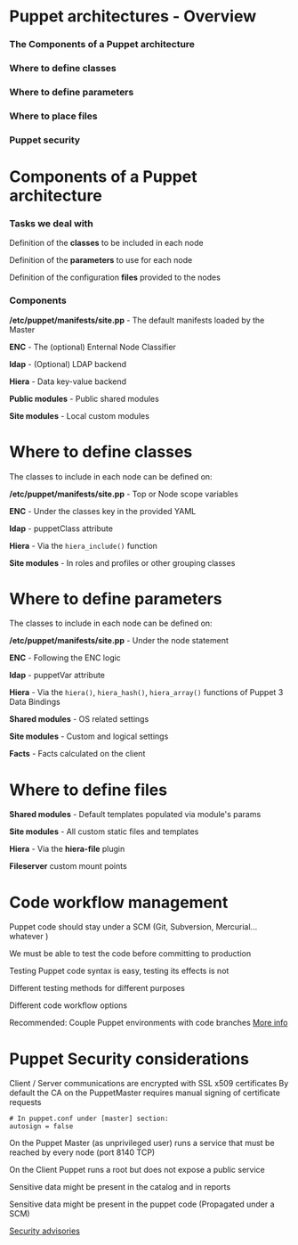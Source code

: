 # Puppet architectures - Overview

### The Components of a Puppet architecture

### Where to define classes

### Where to define parameters

### Where to place files

### Puppet security



# Components of a Puppet architecture

### Tasks we deal with

Definition of the **classes** to be included in each nodeDefinition of the **parameters** to use for each nodeDefinition of the configuration **files** provided to the nodes

### Components

**/etc/puppet/manifests/site.pp** - The default manifests loaded by the Master

**ENC** - The (optional) Enternal Node Classifier

**ldap** - (Optional) LDAP backend

**Hiera** - Data key-value backend

**Public modules** - Public shared modules

**Site modules** - Local custom modules

# Where to define classes

The classes to include in each node can be defined on:

**/etc/puppet/manifests/site.pp** - Top or Node scope variables

**ENC** - Under the classes key in the provided YAML

**ldap** - puppetClass attribute

**Hiera** - Via the ```hiera_include()``` function

**Site modules** - In roles and profiles or other grouping classes


# Where to define parameters

The classes to include in each node can be defined on:

**/etc/puppet/manifests/site.pp** - Under the node statement

**ENC** - Following the ENC logic

**ldap** - puppetVar attribute

**Hiera** - Via the ```hiera()```, ```hiera_hash()```, ```hiera_array()``` functions of Puppet 3 Data Bindings

**Shared  modules** - OS related settings

**Site modules** - Custom and logical settings

**Facts** - Facts calculated on the client


# Where to define files

**Shared  modules** - Default templates populated via module's params

**Site modules** - All custom static files and templates

**Hiera** - Via the **hiera-file** plugin

**Fileserver** custom mount points




# Code workflow management

  Puppet code should stay under a SCM (Git, Subversion, Mercurial... whatever )

  We must be able to test the code before committing to production

  Testing Puppet code syntax is easy, testing its effects is not

  Different testing methods for different purposes

  Different code workflow options

  Recommended: Couple Puppet environments with code branches [More info](http://puppetlabs.com/blog/git-workflow-and-puppet-environments/)




# Puppet Security considerations

  Client / Server communications are encrypted with SSL x509 certificates
  By default the CA on the PuppetMaster requires manual signing of certificate requests

    # In puppet.conf under [master] section:
    autosign = false

  On the Puppet Master (as unprivileged user) runs a service that must be reached by every node (port 8140 TCP)

  On the Client Puppet runs a root but does not expose a public service

  Sensitive data might be present in the catalog and in reports

  Sensitive data might be present in the puppet code (Propagated under a SCM)

  [Security advisories](http://www.puppetlas.com/security)
